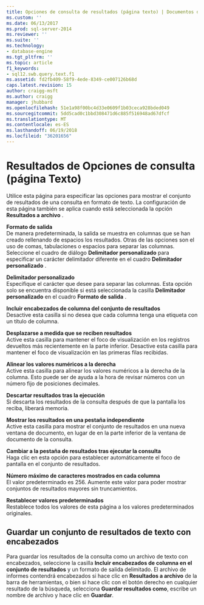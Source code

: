 ```yaml
---
title: Opciones de consulta de resultados (página texto) | Documentos de Microsoft
ms.custom: ''
ms.date: 06/13/2017
ms.prod: sql-server-2014
ms.reviewer: ''
ms.suite: ''
ms.technology:
- database-engine
ms.tgt_pltfrm: ''
ms.topic: article
f1_keywords:
- sql12.swb.query.text.f1
ms.assetid: fd2fb409-58f9-4ede-8349-ce007126b68d
caps.latest.revision: 15
author: craigg-msft
ms.author: craigg
manager: jhubbard
ms.openlocfilehash: 51e1a98f00bc4d33e0609f1b03ceca928bded049
ms.sourcegitcommit: 5dd5cad0c1bbd308471d6c885f516948ad67dfcf
ms.translationtype: MT
ms.contentlocale: es-ES
ms.lasthandoff: 06/19/2018
ms.locfileid: "36201656"
---
```

# <a name="query-options-results-text-page"></a>Resultados de Opciones de consulta (página Texto)
  Utilice esta página para especificar las opciones para mostrar el conjunto de resultados de una consulta en formato de texto. La configuración de esta página también se aplica cuando está seleccionada la opción **Resultados a archivo** .  
  
 **Formato de salida**  
 De manera predeterminada, la salida se muestra en columnas que se han creado rellenando de espacios los resultados. Otras de las opciones son el uso de comas, tabulaciones o espacios para separar las columnas. Seleccione el cuadro de diálogo **Delimitador personalizado** para especificar un carácter delimitador diferente en el cuadro **Delimitador personalizado** .  
  
 **Delimitador personalizado**  
 Especifique el carácter que desee para separar las columnas. Esta opción solo se encuentra disponible si está seleccionada la casilla **Delimitador personalizado** en el cuadro **Formato de salida** .  
  
 **Incluir encabezados de columna del conjunto de resultados**  
 Desactive esta casilla si no desea que cada columna tenga una etiqueta con un título de columna.  
  
 **Desplazarse a medida que se reciben resultados**  
 Active esta casilla para mantener el foco de visualización en los registros devueltos más recientemente en la parte inferior. Desactive esta casilla para mantener el foco de visualización en las primeras filas recibidas.  
  
 **Alinear los valores numéricos a la derecha**  
 Active esta casilla para alinear los valores numéricos a la derecha de la columna. Esto puede ser de ayuda a la hora de revisar números con un número fijo de posiciones decimales.  
  
 **Descartar resultados tras la ejecución**  
 Si descarta los resultados de la consulta después de que la pantalla los reciba, liberará memoria.  
  
 **Mostrar los resultados en una pestaña independiente**  
 Active esta casilla para mostrar el conjunto de resultados en una nueva ventana de documento, en lugar de en la parte inferior de la ventana de documento de la consulta.  
  
 **Cambiar a la pestaña de resultados tras ejecutar la consulta**  
 Haga clic en esta opción para establecer automáticamente el foco de pantalla en el conjunto de resultados.  
  
 **Número máximo de caracteres mostrados en cada columna**  
 El valor predeterminado es 256. Aumente este valor para poder mostrar conjuntos de resultados mayores sin truncamientos.  
  
 **Restablecer valores predeterminados**  
 Restablece todos los valores de esta página a los valores predeterminados originales.  
  
## <a name="saving-a-text-result-set-with-headers"></a>Guardar un conjunto de resultados de texto con encabezados  
 Para guardar los resultados de la consulta como un archivo de texto con encabezados, seleccione la casilla **Incluir encabezados de columna en el conjunto de resultados** y un formato de salida delimitado. El archivo de informes contendrá encabezados si hace clic en **Resultados a archivo** de la barra de herramientas, o bien si hace clic con el botón derecho en cualquier resultado de la búsqueda, selecciona **Guardar resultados como**, escribe un nombre de archivo y hace clic en **Guardar**.  
  
  